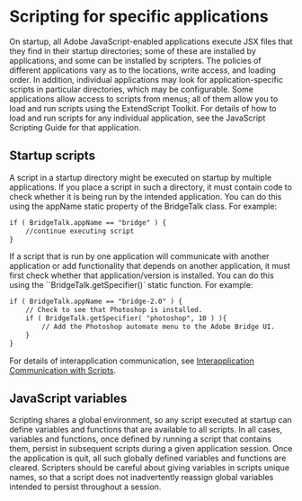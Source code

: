 <a id="scripting-for-specific-applications"></a>

# Scripting for specific applications

On startup, all Adobe JavaScript-enabled applications execute JSX files that they find in their startup
directories; some of these are installed by applications, and some can be installed by scripters. The policies
of different applications vary as to the locations, write access, and loading order.
In addition, individual applications may look for application-specific scripts in particular directories, which
may be configurable. Some applications allow access to scripts from menus; all of them allow you to load
and run scripts using the ExtendScript Toolkit.
For details of how to load and run scripts for any individual application, see the JavaScript Scripting Guide
for that application.

<a id="startup-scripts"></a>

## Startup scripts

A script in a startup directory might be executed on startup by multiple applications. If you place a script in
such a directory, it must contain code to check whether it is being run by the intended application. You can
do this using the appName static property of the BridgeTalk class. For example:

```default
if ( BridgeTalk.appName == "bridge" ) {
    //continue executing script
}
```

If a script that is run by one application will communicate with another application or add functionality
that depends on another application, it must first check whether that application/version is installed. You
can do this using the ``BridgeTalk.getSpecifier()` static function. For example:

```default
if ( BridgeTalk.appName == "bridge-2.0" ) {
    // Check to see that Photoshop is installed.
    if ( BridgeTalk.getSpecifier( "photoshop", 10 ) ){
        // Add the Photoshop automate menu to the Adobe Bridge UI.
    }
}
```

For details of interapplication communication, see [Interapplication Communication with Scripts](../interapplication-communication/index.md#interapplication-communication-with-scripts).

<a id="javascript-variables"></a>

## JavaScript variables

Scripting shares a global environment, so any script executed at startup can define variables and functions
that are available to all scripts. In all cases, variables and functions, once defined by running a script that
contains them, persist in subsequent scripts during a given application session. Once the application is
quit, all such globally defined variables and functions are cleared. Scripters should be careful about giving
variables in scripts unique names, so that a script does not inadvertently reassign global variables
intended to persist throughout a session.
